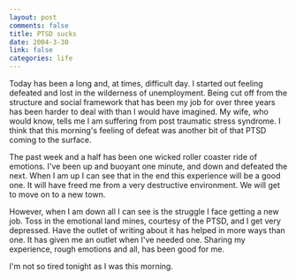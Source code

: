 ```yaml
--- 
layout: post
comments: false
title: PTSD sucks
date: 2004-3-30
link: false
categories: life
---
```

Today has been a long and, at times, difficult day. I started out feeling defeated and lost in the wilderness of unemployment. Being cut off from the structure and social framework that has been my job for over three years has been harder to deal with than I would have imagined. My wife, who would know, tells me I am suffering from post traumatic stress syndrome. I think that this morning's feeling of defeat was another bit of that PTSD coming to the surface.

The past week and a half has been one wicked roller coaster ride of emotions. I've been up and buoyant one minute, and down and defeated the next. When I am up I can see that in the end this experience will be a good one. It will have freed me from a very destructive environment. We will get to move on to a new town.

However, when I am down all I can see is the struggle I face getting a new job. Toss in the emotional land mines, courtesy of the PTSD, and I get very depressed. Have the outlet of writing about it has helped in more ways than one. It has given me an outlet when I've needed one. Sharing my experience, rough emotions and all, has been good for me.

I'm not so tired tonight as I was this morning.
